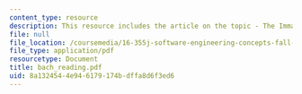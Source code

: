 ```yaml
---
content_type: resource
description: This resource includes the article on the topic - The Immaturity of CMM.
file: null
file_location: /coursemedia/16-355j-software-engineering-concepts-fall-2005/8a1324544e946179174bdffa8d6f3ed6_bach_reading.pdf
file_type: application/pdf
resourcetype: Document
title: bach_reading.pdf
uid: 8a132454-4e94-6179-174b-dffa8d6f3ed6
---
```

